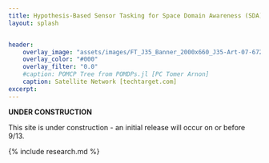 ```yaml
---
title: Hypothesis-Based Sensor Tasking for Space Domain Awareness (SDA)
layout: splash


header:
    overlay_image: "assets/images/FT_J35_Banner_2000x660_J35-Art-07-672x192.webp"
    overlay_color: "#000"
    overlay_filter: "0.0"
    #caption: POMCP Tree from POMDPs.jl [PC Tomer Arnon]
    caption: Satellite Network [techtarget.com]
excerpt: 
---
```




**UNDER CONSTRUCTION**

This site is under construction - an initial release will occur on or before 9/13.

{% include research.md %}





